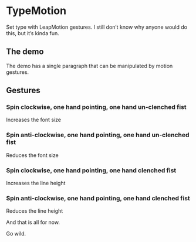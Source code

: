 # TypeMotion

Set type with LeapMotion gestures. I still don’t know why anyone would do this, but it’s kinda fun.

## The demo
The demo has a single paragraph that can be manipulated by motion gestures.

## Gestures

### Spin clockwise, one hand pointing, one hand un-clenched fist
Increases the font size

### Spin anti-clockwise, one hand pointing, one hand un-clenched fist
Reduces the font size

### Spin clockwise, one hand pointing, one hand clenched fist
Increases the line height

### Spin anti-clockwise, one hand pointing, one hand clenched fist
Reduces the line height

And that is all for now.

Go wild.
